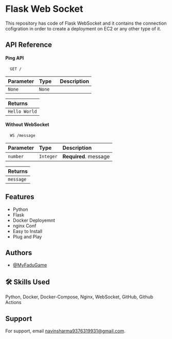 
# Flask Web Socket

This repository has code of Flask WebSocket and it contains the connection cofigration in order to create a deployment on EC2 or any other type of it.




## API Reference

#### Ping API

```http
  GET /
```

| Parameter | Type     | Description                |
| :-------- | :------- | :------------------------- |
| `None   ` | `None  ` |                            |

| Returns     |
| :-----------|
| `Hello World` |

#### Without WebSocket

```ws
  WS /message
```

| Parameter | Type     | Description                       |
| :-------- | :------- | :-------------------------------- |
| `number`      | `Integer` | **Required**. message |

| Returns     |
| :-----------|
| `message` |




## Features

- Python
- Flask
- Docker Deployemnt
- nginx Conf
- Easy to Install
- Plug and Play



## Authors

- [@MyFaduGame](https://www.github.com/MyFaduGame)


## 🛠 Skills Used
Python, Docker, Docker-Compose, Nginx, WebSocket, GitHub, Github Actions


## Support

For support, email navinsharma9376319931@gmail.com.
